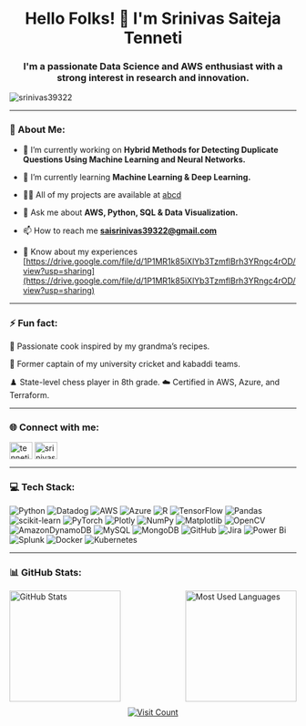 ## <h1 align="center">Hello Folks! 🦹  I'm Srinivas Saiteja Tenneti</h1>
**<h3 align="center">I'm a passionate Data Science and AWS enthusiast with a strong interest in research and innovation.</h3>**

<p align="left"> <img src="https://komarev.com/ghpvc/?username=srinivas39322&label=Profile%20views&color=0e75b6&style=flat" alt="srinivas39322" /> </p>

---

### 💫 About Me:
- 🔭 I’m currently working on **Hybrid Methods for Detecting Duplicate Questions Using Machine Learning and Neural Networks.**

- 🌱 I’m currently learning **Machine Learning & Deep Learning.**

- 👨‍💻 All of my projects are available at [abcd](abcd)

- 💬 Ask me about **AWS, Python, SQL & Data Visualization.**

- 📫 How to reach me **saisrinivas39322@gmail.com**

- 📄 Know about my experiences [https://drive.google.com/file/d/1P1MR1k85iXlYb3TzmflBrh3YRngc4rOD/view?usp=sharing](https://drive.google.com/file/d/1P1MR1k85iXlYb3TzmflBrh3YRngc4rOD/view?usp=sharing)

---

### ⚡ Fun fact:

🍳 Passionate cook inspired by my grandma’s recipes.

🏏 Former captain of my university cricket and kabaddi teams.

♟️ State-level chess player in 8th grade. ☁️ Certified in AWS, Azure, and Terraform.

---

### 🌐 Connect with me:
<p align="left">
<a href="https://linkedin.com/in/tenneti srinivas saiteja" target="blank"><img align="center" src="https://raw.githubusercontent.com/rahuldkjain/github-profile-readme-generator/master/src/images/icons/Social/linked-in-alt.svg" alt="tenneti srinivas saiteja" height="30" width="40" /></a>
<a href="https://kaggle.com/srinivas39322" target="blank"><img align="center" src="https://raw.githubusercontent.com/rahuldkjain/github-profile-readme-generator/master/src/images/icons/Social/kaggle.svg" alt="srinivas39322" height="30" width="40" /></a>
</p>

---

### 💻 Tech Stack:
![Python](https://img.shields.io/badge/python-3670A0?style=for-the-badge&logo=python&logoColor=ffdd54) ![Datadog](https://img.shields.io/badge/datadog-%23632CA6.svg?style=for-the-badge&logo=datadog&logoColor=white) ![AWS](https://img.shields.io/badge/AWS-%23FF9900.svg?style=for-the-badge&logo=amazon-aws&logoColor=white) ![Azure](https://img.shields.io/badge/azure-%230072C6.svg?style=for-the-badge&logo=microsoftazure&logoColor=white) ![R](https://img.shields.io/badge/r-%23276DC3.svg?style=for-the-badge&logo=r&logoColor=white) ![TensorFlow](https://img.shields.io/badge/TensorFlow-%23FF6F00.svg?style=for-the-badge&logo=TensorFlow&logoColor=white) ![Pandas](https://img.shields.io/badge/pandas-%23150458.svg?style=for-the-badge&logo=pandas&logoColor=white) ![scikit-learn](https://img.shields.io/badge/scikit--learn-%23F7931E.svg?style=for-the-badge&logo=scikit-learn&logoColor=white) ![PyTorch](https://img.shields.io/badge/PyTorch-%23EE4C2C.svg?style=for-the-badge&logo=PyTorch&logoColor=white) ![Plotly](https://img.shields.io/badge/Plotly-%233F4F75.svg?style=for-the-badge&logo=plotly&logoColor=white) ![NumPy](https://img.shields.io/badge/numpy-%23013243.svg?style=for-the-badge&logo=numpy&logoColor=white) ![Matplotlib](https://img.shields.io/badge/Matplotlib-%23ffffff.svg?style=for-the-badge&logo=Matplotlib&logoColor=black) ![OpenCV](https://img.shields.io/badge/opencv-%23white.svg?style=for-the-badge&logo=opencv&logoColor=white) ![AmazonDynamoDB](https://img.shields.io/badge/Amazon%20DynamoDB-4053D6?style=for-the-badge&logo=Amazon%20DynamoDB&logoColor=white) ![MySQL](https://img.shields.io/badge/mysql-4479A1.svg?style=for-the-badge&logo=mysql&logoColor=white) ![MongoDB](https://img.shields.io/badge/MongoDB-%234ea94b.svg?style=for-the-badge&logo=mongodb&logoColor=white) ![GitHub](https://img.shields.io/badge/github-%23121011.svg?style=for-the-badge&logo=github&logoColor=white) ![Jira](https://img.shields.io/badge/jira-%230A0FFF.svg?style=for-the-badge&logo=jira&logoColor=white) ![Power Bi](https://img.shields.io/badge/power_bi-F2C811?style=for-the-badge&logo=powerbi&logoColor=black) ![Splunk](https://img.shields.io/badge/splunk-%23000000.svg?style=for-the-badge&logo=splunk&logoColor=white) ![Docker](https://img.shields.io/badge/docker-%230db7ed.svg?style=for-the-badge&logo=docker&logoColor=white) ![Kubernetes](https://img.shields.io/badge/kubernetes-%23326ce5.svg?style=for-the-badge&logo=kubernetes&logoColor=white)

---

### 📊 GitHub Stats:
<div style="display: flex; align-items: center; justify-content: space-between; width: 100%;">
  <!-- GitHub Stats -->
  <img src="https://github-readme-stats.vercel.app/api?username=Srinivas39322&theme=radical&hide_border=true&include_all_commits=false&count_private=false" alt="GitHub Stats" style="height: 195px;" />
  
  <!-- Most Used Languages -->
  <img src="https://github-readme-stats.vercel.app/api/top-langs/?username=Srinivas39322&theme=radical&hide_border=true&include_all_commits=false&count_private=false&layout=compact" alt="Most Used Languages" style="height: 195px;" />
</div>

<!-- Profile Visit Count -->
<div style="text-align: center; margin-top: 10px;">
  <a href="https://visitcount.itsvg.in">
    <img src="https://visitcount.itsvg.in/api?id=Srinivas39322&icon=0&color=0" alt="Visit Count" />
  </a>
</div>



